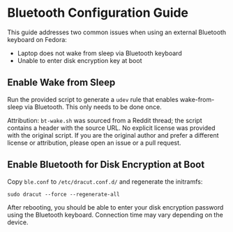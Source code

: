 # Bluetooth Configuration Guide

This guide addresses two common issues when using an external Bluetooth keyboard on Fedora:

- Laptop does not wake from sleep via Bluetooth keyboard
- Unable to enter disk encryption key at boot

## Enable Wake from Sleep

Run the provided script to generate a `udev` rule that enables wake-from-sleep via Bluetooth. This only needs to be done once.

Attribution: `bt-wake.sh` was sourced from a Reddit thread; the script contains a header with the source URL. No explicit license was provided with the original script. If you are the original author and prefer a different license or attribution, please open an issue or a pull request.

## Enable Bluetooth for Disk Encryption at Boot

Copy `ble.conf` to `/etc/dracut.conf.d/` and regenerate the initramfs:

```
sudo dracut --force --regenerate-all
```

After rebooting, you should be able to enter your disk encryption password using the Bluetooth keyboard. Connection time may vary depending on the device.

